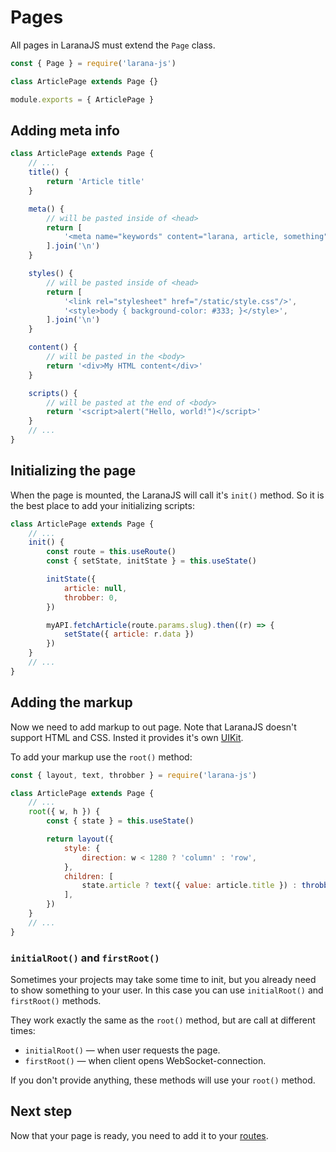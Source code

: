 # Pages

All pages in LaranaJS must extend the `Page` class.

```js
const { Page } = require('larana-js')

class ArticlePage extends Page {}

module.exports = { ArticlePage }

```

## Adding meta info

```js
class ArticlePage extends Page {
	// ...
	title() {
		return 'Article title'
	}

	meta() {
		// will be pasted inside of <head>
		return [
			'<meta name="keywords" content="larana, article, something"/>',
		].join('\n')
	}

	styles() {
		// will be pasted inside of <head>
		return [
			'<link rel="stylesheet" href="/static/style.css"/>',
			'<style>body { background-color: #333; }</style>',
		].join('\n')
	}

	content() {
		// will be pasted in the <body>
		return '<div>My HTML content</div>'
	}

	scripts() {
		// will be pasted at the end of <body>
		return '<script>alert("Hello, world!")</script>'
	}
	// ...
}
```

## Initializing the page

When the page is mounted, the LaranaJS will call it's `init()` method. So it is the best place to add your initializing scripts:

```js
class ArticlePage extends Page {
	// ...
	init() {
		const route = this.useRoute()
		const { setState, initState } = this.useState()

		initState({
			article: null,
			throbber: 0,
		})

		myAPI.fetchArticle(route.params.slug).then((r) => {
			setState({ article: r.data })
		})
	}
	// ...
}

```

## Adding the markup

Now we need to add markup to out page. Note that LaranaJS doesn't support HTML and CSS. Insted it provides it's own [UIKit](./ui-kit.md).

To add your markup use the `root()` method:

```js
const { layout, text, throbber } = require('larana-js')

class ArticlePage extends Page {
	// ...
	root({ w, h }) {
		const { state } = this.useState()

		return layout({
			style: {
				direction: w < 1280 ? 'column' : 'row',
			},
			children: [
				state.article ? text({ value: article.title }) : throbber({ model: 'throbber' }),
			],
		})
	}
	// ...
}
```

### `initialRoot()` and `firstRoot()`

Sometimes your projects may take some time to init, but you already need to show something to your user. In this case you can use `initialRoot()` and `firstRoot()` methods.

They work exactly the same as the `root()` method, but are call at different times:

- `initialRoot()` — when user requests the page.
- `firstRoot()` — when client opens WebSocket-connection.

If you don't provide anything, these methods will use your `root()` method.

## Next step

Now that your page is ready, you need to add it to your [routes](./routing.md).
